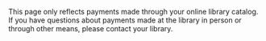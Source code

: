 This page only reflects payments made through your online library catalog. If you have questions about payments made at the library in person or through other means, please contact your library.